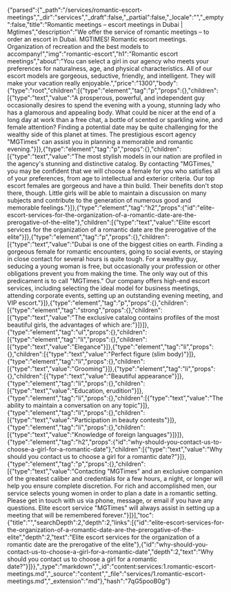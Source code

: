 {"parsed":{"_path":"/services/romantic-escort-meetings","_dir":"services","_draft":false,"_partial":false,"_locale":"","_empty":false,"title":"Romantic meetings – escort meetings in Dubai | Mgtimes","description":"We offer the service of romantic meetings – to order an escort in Dubai. MGTIMES! Romantic escort meetings. Organization of recreation and the best models to accompany!","img":"romantic-escort","h1":"Romantic escort meetings","about":"You can select a girl in our agency who meets your preferences for naturalness, age, and physical characteristics. All of our escort models are gorgeous, seductive, friendly, and intelligent. They will make your vacation really enjoyable.","price":"1300","body":{"type":"root","children":[{"type":"element","tag":"p","props":{},"children":[{"type":"text","value":"A prosperous, powerful, and independent guy occasionally desires to spend the evening with a young, stunning lady who has a glamorous and appealing body. What could be nicer at the end of a long day at work than a free chat, a bottle of scented or sparkling wine, and female attention? Finding a potential date may be quite challenging for the wealthy side of this planet at times. The prestigious escort agency \"MGTimes\" can assist you in planning a memorable and romantic evening."}]},{"type":"element","tag":"p","props":{},"children":[{"type":"text","value":"The most stylish models in our nation are profiled in the agency's stunning and distinctive catalog. By contacting \"MGTimes,\" you may be confident that we will choose a female for you who satisfies all of your preferences, from age to intellectual and exterior criteria. Our top escort females are gorgeous and have a thin build. Their benefits don't stop there, though. Little girls will be able to maintain a discussion on many subjects and contribute to the generation of numerous good and memorable feelings."}]},{"type":"element","tag":"h2","props":{"id":"elite-escort-services-for-the-organization-of-a-romantic-date-are-the-prerogative-of-the-elite"},"children":[{"type":"text","value":"Elite escort services for the organization of a romantic date are the prerogative of the elite"}]},{"type":"element","tag":"p","props":{},"children":[{"type":"text","value":"Dubai is one of the biggest cities on earth. Finding a gorgeous female for romantic encounters, going to social events, or staying in close contact for several hours is quite tough. For a wealthy guy, seducing a young woman is free, but occasionally your profession or other obligations prevent you from making the time. The only way out of this predicament is to call \"MGTimes.\" Our company offers high-end escort services, including selecting the ideal model for business meetings, attending corporate events, setting up an outstanding evening meeting, and VIP escort."}]},{"type":"element","tag":"p","props":{},"children":[{"type":"element","tag":"strong","props":{},"children":[{"type":"text","value":"The exclusive catalog contains profiles of the most beautiful girls, the advantages of which are:"}]}]},{"type":"element","tag":"ul","props":{},"children":[{"type":"element","tag":"li","props":{},"children":[{"type":"text","value":"Elegance"}]},{"type":"element","tag":"li","props":{},"children":[{"type":"text","value":"Perfect figure (slim body)"}]},{"type":"element","tag":"li","props":{},"children":[{"type":"text","value":"Grooming"}]},{"type":"element","tag":"li","props":{},"children":[{"type":"text","value":"Beautiful appearance"}]},{"type":"element","tag":"li","props":{},"children":[{"type":"text","value":"Education, erudition"}]},{"type":"element","tag":"li","props":{},"children":[{"type":"text","value":"The ability to maintain a conversation on any topic"}]},{"type":"element","tag":"li","props":{},"children":[{"type":"text","value":"Participation in beauty contests"}]},{"type":"element","tag":"li","props":{},"children":[{"type":"text","value":"Knowledge of foreign languages"}]}]},{"type":"element","tag":"h2","props":{"id":"why-should-you-contact-us-to-choose-a-girl-for-a-romantic-date"},"children":[{"type":"text","value":"Why should you contact us to choose a girl for a romantic date?"}]},{"type":"element","tag":"p","props":{},"children":[{"type":"text","value":"Contacting \"MGTimes\" and an exclusive companion of the greatest caliber and credentials for a few hours, a night, or longer will help you ensure complete discretion. For rich and accomplished men, our service selects young women in order to plan a date in a romantic setting. Please get in touch with us via phone, message, or email if you have any questions. Elite escort service \"MGTimes\" will always assist in setting up a meeting that will be remembered forever."}]}],"toc":{"title":"","searchDepth":2,"depth":2,"links":[{"id":"elite-escort-services-for-the-organization-of-a-romantic-date-are-the-prerogative-of-the-elite","depth":2,"text":"Elite escort services for the organization of a romantic date are the prerogative of the elite"},{"id":"why-should-you-contact-us-to-choose-a-girl-for-a-romantic-date","depth":2,"text":"Why should you contact us to choose a girl for a romantic date?"}]}},"_type":"markdown","_id":"content:services:1.romantic-escort-meetings.md","_source":"content","_file":"services/1.romantic-escort-meetings.md","_extension":"md"},"hash":"7qG5pooB0g"}